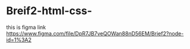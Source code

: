 # Breif2-html-css-
this is figma link https://www.figma.com/file/DpR7JB7veQOWan88nD56EM/Brief2?node-id=1%3A2
